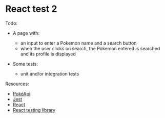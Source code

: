 # React test 2

Todo:

- A page with:

  - an input to enter a Pokemon name and a search button
  - when the user clicks on search, the Pokemon entered is searched and its profile is displayed

- Some tests:

  - unit and/or integration tests

Resources:

- [PokéApi](https://pokeapi.co)
- [Jest](https://jestjs.io)
- [React](https://reactjs.org)
- [React testing library](https://testing-library.com/docs/react-testing-library/intro/)
